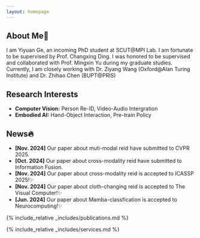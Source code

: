```yaml
---
layout: homepage
---
```


## About Me👋

I am Yiyuan Ge, an incoming PhD student at SCUT@MPI Lab. I am fortunate to be supervised by Prof. Changxing Ding. I was honored to be supervised and collaborated with Prof. Mingxin Yu during my graduate studies. Currently, I am closely working with Dr. Ziyang Wang (Oxford@Alan Turing Institute) and Dr. Zhihao Chen (BUPT@PRIS)

## Research Interests

- **Computer Vision:** Person Re-ID, Video-Audio Intergration
- **Embodied AI:** Hand-Object Interaction, Pre-train Policy

## News🔥

- **[Nov. 2024]** Our paper about muti-modal reid have submitted to CVPR 2025.
- **[Oct. 2024]** Our paper about cross-modality reid have submitted to Information Fusion.
- **[Nov. 2024]** Our paper about cross-modality reid is accepted to ICASSP 2025!✨ 
- **[Nov. 2024]** Our paper about cloth-changing reid is accepted to The Visual Computer!✨ 
- **[Jun. 2024]** Our paper about Mamba-classfication is accepted to Neurocomputing!✨ 

{% include_relative _includes/publications.md %}

{% include_relative _includes/services.md %}
